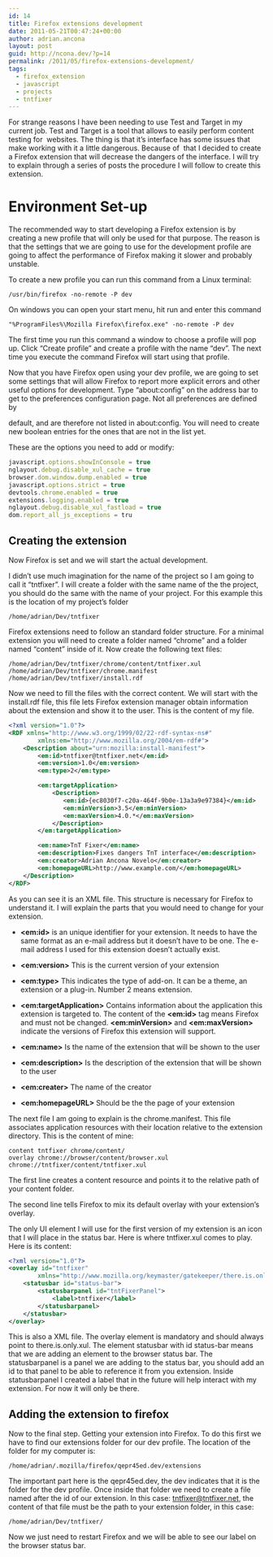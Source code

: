 ```yaml
---
id: 14
title: Firefox extensions development
date: 2011-05-21T00:47:24+00:00
author: adrian.ancona
layout: post
guid: http://ncona.dev/?p=14
permalink: /2011/05/firefox-extensions-development/
tags:
  - firefox_extension
  - javascript
  - projects
  - tntfixer
---
```

For strange reasons I have been needing to use Test and Target in my current job. Test and Target is a tool that allows to easily perform content testing for  websites. The thing is that it&#8217;s interface has some issues that make working with it a little dangerous. Because of  that I decided to create a Firefox extension that will decrease the dangers of the interface. I will try to explain through a series of posts the procedure I will follow to create this extension.

<!--more-->

# Environment Set-up

The recommended way to start developing a Firefox extension is by creating a new profile that will only be used for that purpose. The reason is that the settings that we are going to use for the development profile are going to affect the performance of Firefox making it slower and probably unstable.

To create a new profile you can run this command from a Linux terminal:

```
/usr/bin/firefox -no-remote -P dev
```

On windows you can open your start menu, hit run and enter this command

```
"%ProgramFiles%\Mozilla Firefox\firefox.exe" -no-remote -P dev
```

The first time you run this command a window to choose a profile will pop up. Click &#8220;Create profile&#8221; and create a profile with the name &#8220;dev&#8221;. The next time you execute the command Firefox will start using that profile.

Now that you have Firefox open using your dev profile, we are going to set some settings that will allow Firefox to report more explicit errors and other useful options for development. Type &#8220;about:config&#8221; on the address bar to get to the preferences configuration page. Not all preferences are defined by
  
default, and are therefore not listed in about:config. You will need to create new boolean entries for the ones that are not in the list yet.

These are the options you need to add or modify:

```js
javascript.options.showInConsole = true
nglayout.debug.disable_xul_cache = true
browser.dom.window.dump.enabled = true
javascript.options.strict = true
devtools.chrome.enabled = true
extensions.logging.enabled = true
nglayout.debug.disable_xul_fastload = true
dom.report_all_js_exceptions = tru
```

## Creating the extension

Now Firefox is set and we will start the actual development.

I didn&#8217;t use much imagination for the name of the project so I am going to call it &#8220;tntfixer&#8221;. I will create a folder with the same name of the the project, you should do the same with the name of your project. For this example this is the location of my project&#8217;s folder

```
/home/adrian/Dev/tntfixer
```

Firefox extensions need to follow an standard folder structure. For a minimal extension you will need to create a folder named &#8220;chrome&#8221; and a folder named &#8220;content&#8221; inside of it. Now create the following text files:

```
/home/adrian/Dev/tntfixer/chrome/content/tntfixer.xul
/home/adrian/Dev/tntfixer/chrome.manifest
/home/adrian/Dev/tntfixer/install.rdf
```

Now we need to fill the files with the correct content. We will start with the install.rdf file, this file lets Firefox extension manager obtain information about the extension and show it to the user. This is the content of my file.

```xml
<?xml version="1.0"?>
<RDF xmlns="http://www.w3.org/1999/02/22-rdf-syntax-ns#"
        xmlns:em="http://www.mozilla.org/2004/em-rdf#">
    <Description about="urn:mozilla:install-manifest">
        <em:id>tntfixer@tntfixer.net</em:id>
        <em:version>1.0</em:version>
        <em:type>2</em:type>

        <em:targetApplication>
            <Description>
               <em:id>{ec8030f7-c20a-464f-9b0e-13a3a9e97384}</em:id>
               <em:minVersion>3.5</em:minVersion>
               <em:maxVersion>4.0.*</em:maxVersion>
            </Description>
        </em:targetApplication>

        <em:name>TnT Fixer</em:name>
        <em:description>Fixes dangers TnT interface</em:description>
        <em:creator>Adrian Ancona Novelo</em:creator>
        <em:homepageURL>http://www.example.com/</em:homepageURL>
    </Description>     
</RDF>
```

As you can see it is an XML file. This structure is necessary for Firefox to understand it. I will explain the parts that you would need to change for your extension.

  * **&lt;em:id&gt;** is an unique identifier for your extension. It needs to have the same format as an e-mail address but it doesn&#8217;t have to be one. The e-mail address I used for this extension doesn&#8217;t actually exist.

  * **&lt;em:version&gt;** This is the current version of your extension

  * **&lt;em:type&gt;** This indicates the type of add-on. It can be a theme, an extension or a plug-in. Number 2 means extension.

  * **&lt;em:targetApplication&gt;** Contains information about the application this extension is targeted to. The content of the **&lt;em:id&gt;** tag means Firefox and must not be changed. **&lt;em:minVersion&gt;** and **&lt;em:maxVersion&gt;** indicate the versions of Firefox this extension will support.

  * **&lt;em:name&gt;** Is the name of the extension that will be shown to the user

  * **&lt;em:description&gt;** Is the description of the extension that will be shown to the user

  * **&lt;em:creater&gt;** The name of the creator

  * **&lt;em:homepageURL&gt;** Should be the the page of your extension

The next file I am going to explain is the chrome.manifest. This file associates application resources with their location relative to the extension directory. This is the content of mine:

```
content	tntfixer chrome/content/
overlay chrome://browser/content/browser.xul chrome://tntfixer/content/tntfixer.xul
```

The first line creates a content resource and points it to the relative path of your content folder.

The second line tells Firefox to mix its default overlay with your extension&#8217;s overlay.

The only UI element I will use for the first version of my extension is an icon that I will place in the status bar. Here is where tntfixer.xul comes to play. Here is its content:

```xml
<?xml version="1.0"?>
<overlay id="tntfixer"
        xmlns="http://www.mozilla.org/keymaster/gatekeeper/there.is.only.xul">
    <statusbar id="status-bar">
        <statusbarpanel id="tntFixerPanel">
            <label>tntfixer</label>
        </statusbarpanel>
    </statusbar>
</overlay>
```

This is also a XML file. The overlay element is mandatory and should always point to there.is.only.xul. The element statusbar with id status-bar means that we are adding an element to the browser status bar. The statusbarpanel is a panel we are adding to the status bar, you should add an id to that panel to be able to reference it from you extension. Inside statusbarpanel I created a label that in the future will help interact with my extension. For now it will only be there.

## Adding the extension to firefox

Now to the final step. Getting your extension into Firefox. To do this first we have to find our extensions folder for our dev profile. The location of the folder for my computer is:

```
/home/adrian/.mozilla/firefox/qepr45ed.dev/extensions
```

The important part here is the qepr45ed.dev, the dev indicates that it is the folder for the dev profile. Once inside that folder we need to create a file named after the id of our extension. In this case: tntfixer@tntfixer.net, the content of that file must be the path to your extension folder, in this case:

```
/home/adrian/Dev/tntfixer/
```

Now we just need to restart Firefox and we will be able to see our label on the browser status bar.
